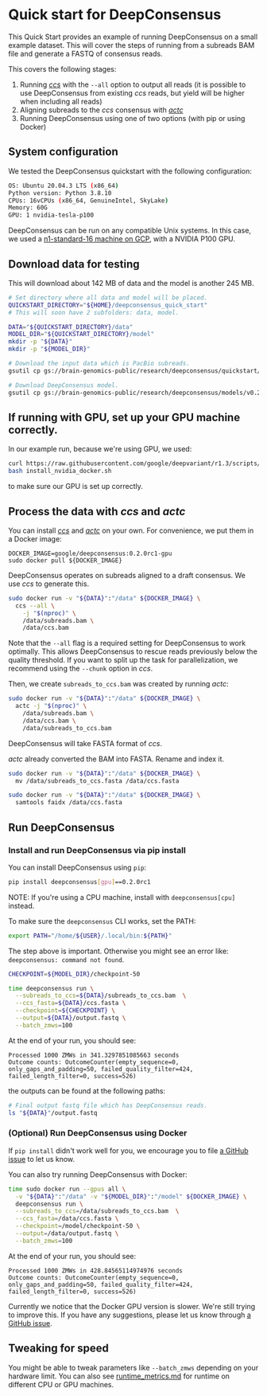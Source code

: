 # Quick start for DeepConsensus

This Quick Start provides an example of running DeepConsensus on a small example
dataset. This will cover the steps of running from a subreads BAM file and
generate a FASTQ of consensus reads.

This covers the following stages:
1. Running *[ccs]* with the `--all` option to output all reads (it is possible
   to use DeepConsensus from existing *ccs* reads, but yield will be higher when
   including all reads)
2. Aligning subreads to the *ccs* consensus with *[actc]*
3. Running DeepConsensus using one of two options (with pip or using Docker)

## System configuration

We tested the DeepConsensus quickstart with the following configuration:

```bash
OS: Ubuntu 20.04.3 LTS (x86_64)
Python version: Python 3.8.10
CPUs: 16vCPUs (x86_64, GenuineIntel, SkyLake)
Memory: 60G
GPU: 1 nvidia-tesla-p100
```

DeepConsensus can be run on any compatible Unix systems. In this case, we used a
[n1-standard-16 machine on GCP](https://cloud.google.com/compute/docs/general-purpose-machines#n1_machines), with a NVIDIA P100 GPU.

## Download data for testing

This will download about 142 MB of data and the model is another 245 MB.

```bash
# Set directory where all data and model will be placed.
QUICKSTART_DIRECTORY="${HOME}/deepconsensus_quick_start"
# This will soon have 2 subfolders: data, model.

DATA="${QUICKSTART_DIRECTORY}/data"
MODEL_DIR="${QUICKSTART_DIRECTORY}/model"
mkdir -p "${DATA}"
mkdir -p "${MODEL_DIR}"

# Download the input data which is PacBio subreads.
gsutil cp gs://brain-genomics-public/research/deepconsensus/quickstart/v0.2/subreads.bam* "${DATA}"/

# Download DeepConsensus model.
gsutil cp gs://brain-genomics-public/research/deepconsensus/models/v0.2/* "${MODEL_DIR}"/
```

## If running with GPU, set up your GPU machine correctly.

In our example run, because we're using GPU, we used:
```bash
curl https://raw.githubusercontent.com/google/deepvariant/r1.3/scripts/install_nvidia_docker.sh -o install_nvidia_docker.sh
bash install_nvidia_docker.sh
```

to make sure our GPU is set up correctly.

## Process the data with *ccs* and *actc*

You can install *[ccs]* and *[actc]* on your own. For convenience, we put them in
a Docker image:

```
DOCKER_IMAGE=google/deepconsensus:0.2.0rc1-gpu
sudo docker pull ${DOCKER_IMAGE}
```

DeepConsensus operates on subreads aligned to a draft consensus. We use *ccs*
to generate this.

```bash
sudo docker run -v "${DATA}":"/data" ${DOCKER_IMAGE} \
  ccs --all \
    -j "$(nproc)" \
    /data/subreads.bam \
    /data/ccs.bam
```

Note that the `--all` flag is a required setting for DeepConsensus to work
optimally. This allows DeepConsensus to rescue reads previously below the
quality threshold.
If you want to split up the task for parallelization, we recommend using the
`--chunk` option in *ccs*.

Then, we create `subreads_to_ccs.bam` was created by running *actc*:

```bash
sudo docker run -v "${DATA}":"/data" ${DOCKER_IMAGE} \
  actc -j "$(nproc)" \
    /data/subreads.bam \
    /data/ccs.bam \
    /data/subreads_to_ccs.bam
```

DeepConsensus will take FASTA format of *ccs*.

*actc* already converted the BAM into FASTA. Rename and index it.

```bash
sudo docker run -v "${DATA}":"/data" ${DOCKER_IMAGE} \
  mv /data/subreads_to_ccs.fasta /data/ccs.fasta

sudo docker run -v "${DATA}":"/data" ${DOCKER_IMAGE} \
  samtools faidx /data/ccs.fasta
```

## Run DeepConsensus

### Install and run DeepConsensus via pip install

You can install DeepConsensus using `pip`:

```bash
pip install deepconsensus[gpu]==0.2.0rc1
```

NOTE: If you're using a CPU machine, install with `deepconsensus[cpu]` instead.

To make sure the `deepconsensus` CLI works, set the PATH:

```bash
export PATH="/home/${USER}/.local/bin:${PATH}"
```

The step above is important. Otherwise you might see an error like:
`deepconsensus: command not found`.

```bash
CHECKPOINT=${MODEL_DIR}/checkpoint-50

time deepconsensus run \
  --subreads_to_ccs=${DATA}/subreads_to_ccs.bam  \
  --ccs_fasta=${DATA}/ccs.fasta \
  --checkpoint=${CHECKPOINT} \
  --output=${DATA}/output.fastq \
  --batch_zmws=100
```

At the end of your run, you should see:
```
Processed 1000 ZMWs in 341.3297851085663 seconds
Outcome counts: OutcomeCounter(empty_sequence=0, only_gaps_and_padding=50, failed_quality_filter=424, failed_length_filter=0, success=526)
```
the outputs can be found at the following paths:

```bash
# Final output fastq file which has DeepConsensus reads.
ls "${DATA}"/output.fastq
```

### (Optional) Run DeepConsensus using Docker

If `pip install` didn't work well for you, we encourage you to file
[a GitHub issue] to let us know.

You can also try running DeepConsensus with Docker:

```bash
time sudo docker run --gpus all \
  -v "${DATA}":"/data" -v "${MODEL_DIR}":"/model" ${DOCKER_IMAGE} \
  deepconsensus run \
  --subreads_to_ccs=/data/subreads_to_ccs.bam  \
  --ccs_fasta=/data/ccs.fasta \
  --checkpoint=/model/checkpoint-50 \
  --output=/data/output.fastq \
  --batch_zmws=100
```

At the end of your run, you should see:

```
Processed 1000 ZMWs in 428.84565114974976 seconds
Outcome counts: OutcomeCounter(empty_sequence=0, only_gaps_and_padding=50, failed_quality_filter=424, failed_length_filter=0, success=526)
```

Currently we notice that the Docker GPU version is slower. We're still trying
to improve this. If you have any suggestions, please let us know through
[a GitHub issue].


## Tweaking for speed

You might be able to tweak parameters like `--batch_zmws` depending on your
hardware limit. You can also see [runtime_metrics.md](runtime_metrics.md) for
runtime on different CPU or GPU machines.

[ccs]: https://ccs.how
[actc]: https://github.com/PacificBiosciences/align-clr-to-ccs
[a GitHub issue]: https://github.com/google/deepconsensus/issues
